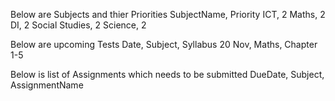 Below are Subjects and thier Priorities
SubjectName, Priority
ICT, 2
Maths, 2
DI, 2
Social Studies, 2
Science, 2

Below are upcoming Tests
Date, Subject, Syllabus
20 Nov, Maths, Chapter 1-5

Below is list of Assignments which needs to be submitted
DueDate, Subject, AssignmentName
